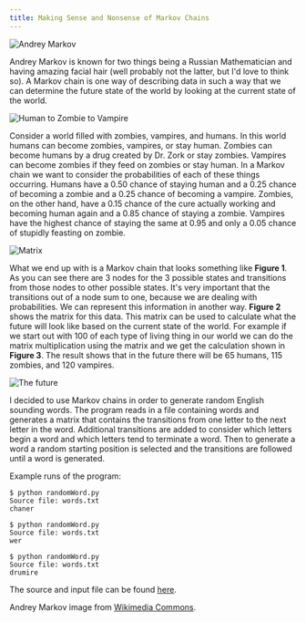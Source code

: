 ```yaml
---
title: Making Sense and Nonsense of Markov Chains
---
```


![Andrey Markov](http://rarlindseysmash.com/images/entries/markov.png)

Andrey Markov is known for two things being a Russian Mathematician and having amazing facial hair (well probably not the latter, but I'd love to think so). A Markov chain is one way of describing data in such a way that we can determine the future state of the world by looking at the current state of the world. 


![Human to Zombie to Vampire](mc_figure1.png)

Consider a world filled with zombies, vampires, and humans. In this world humans can become zombies, vampires, or stay human. Zombies can become humans by a drug created by Dr. Zork or stay zombies. Vampires can become zombies if they feed on zombies or stay human. In a Markov chain we want to consider the probabilities of each of these things occurring. Humans have a 0.50 chance of staying human and a 0.25 chance of becoming a zombie and a 0.25 chance of becoming a vampire. Zombies, on the other hand, have a 0.15 chance of the cure actually working and becoming human again and a 0.85 chance of staying a zombie. Vampires have the highest chance of staying the same at 0.95 and only a 0.05 chance of stupidly feasting on zombie. 


![Matrix](mc_figure2.png)

What we end up with is a Markov chain that looks something like **Figure 1**. As you can see there are 3 nodes for the 3 possible states and transitions from those nodes to other possible states. It's very important that the transitions out of a node sum to one, because we are dealing with probabilities. We can represent this information in another way. **Figure 2** shows the matrix for this data. This matrix can be used to calculate what the future will look like based on the current state of the world. For example if we start out with 100 of each type of living thing in our world we can do the matrix multiplication using the matrix and we get the calculation shown in **Figure 3**. The result shows that in the future there will be 65 humans, 115 zombies, and 120 vampires. 

![The future](mc_figure3.png)

I decided to use Markov chains in order to generate random English sounding words. The program reads in a file containing words and generates a matrix that contains the transitions from one letter to the next letter in the word. Additional transitions are added to consider which letters begin a word and which letters tend to terminate a word. Then to generate a word a random starting position is selected and the transitions are followed until a word is generated.

Example runs of the program:

```
$ python randomWord.py 
Source file: words.txt 
chaner

$ python randomWord.py 
Source file: words.txt 
wer

$ python randomWord.py 
Source file: words.txt 
drumire 
```

The source and input file can be found [here](http://rarlindseysmash.com/files/randomWord.zip). 


Andrey Markov image from [Wikimedia Commons](http://en.wikipedia.org/wiki/File:AAMarkov.jpg).